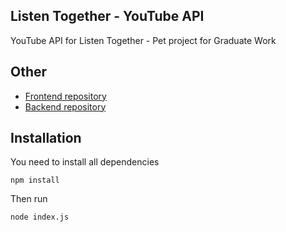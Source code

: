## Listen Together - YouTube API

YouTube API for Listen Together - Pet project for Graduate Work

## Other

- [Frontend repository](https://github.com/thecreeez/listen-front)
- [Backend repository](https://github.com/thecreeez/listen-back)

## Installation

You need to install all dependencies
```
npm install
```

Then run
```
node index.js
```